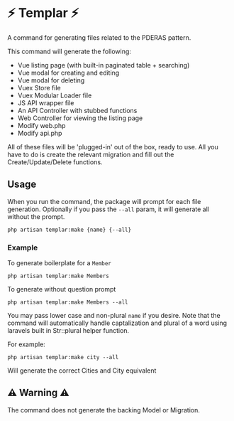 # ⚡ Templar ⚡

A command for generating files related to the PDERAS pattern.

This command will generate the following:

- Vue listing page (with built-in paginated table + searching)
- Vue modal for creating and editing
- Vue modal for deleting
- Vuex Store file
- Vuex Modular Loader file
- JS API wrapper file
- An API Controller with stubbed functions
- Web Controller for viewing the listing page
- Modify web.php
- Modify api.php

All of these files will be 'plugged-in' out of the box, ready to use. All you have to do is create the relevant migration and fill out the Create/Update/Delete functions.

## Usage
When you run the command, the package will prompt for each file generation. Optionally if you pass the `--all` param, it will generate all without the prompt.

`php artisan templar:make {name} {--all}`

### Example

To generate boilerplate for a `Member`

`php artisan templar:make Members`

To generate without question prompt

`php artisan templar:make Members --all`

You may pass lower case and non-plural `name` if you desire. Note that the command will automatically handle captalization and plural of a word using laravels built in Str::plural helper function.

For example:

`php artisan templar:make city --all`

Will generate the correct Cities and City equivalent

## ⚠️ Warning ⚠️
The command does not generate the backing Model or Migration.
